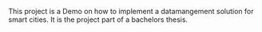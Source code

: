 This project is a Demo on how to implement a datamangement solution for smart cities. It is the project part of a bachelors thesis.
